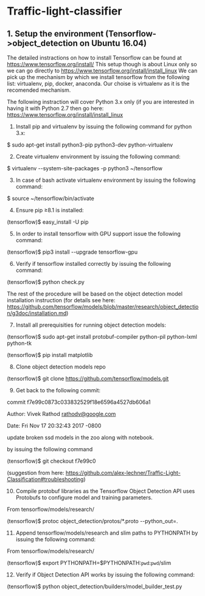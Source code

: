 # Traffic-light-classifier


## 1. Setup the environment (Tensorflow->object_detection on Ubuntu 16.04)

The detailed instractions on how to install Tensorflow can be found at https://www.tensorflow.org/install/
This setup though is about Linux only so we can go directly to https://www.tensorflow.org/install/install_linux
We can pick up the mechanism by which we install tensorflow from the following list: virtualenv, pip, docker, anaconda.
Our choise is virtualenv as it is the recomended mechanism. 

The following instraction will cover Python 3.x only (if you are interested in having it with Python 2.7 then go here: https://www.tensorflow.org/install/install_linux

1) Install pip and virtualenv by issuing the following command for python 3.x:

$ sudo apt-get install python3-pip python3-dev python-virtualenv

2) Create virtualenv environment by issuing the following command:

$ virtualenv --system-site-packages -p python3 ~/tensorflow

3) In case of bash activate virtualenv environment by issuing the following command:

$ source ~/tensorflow/bin/activate

4) Ensure pip ≥8.1 is installed:

(tensorflow)$ easy_install -U pip

5) In order to install tensorflow with GPU support issue the following command:

(tensorflow)$ pip3 install --upgrade tensorflow-gpu

6) Verify if tensorflow installed correctly by issuing the following command:

(tensorflow)$ python check.py

The rest of the procedure will be based on the object detection model installation instruction (for details see here: https://github.com/tensorflow/models/blob/master/research/object_detection/g3doc/installation.md)

7) Install all prerequisities for running object detection models: 

(tensorflow)$ sudo apt-get install protobuf-compiler python-pil python-lxml python-tk

(tensorflow)$ pip install matplotlib

8) Clone object detection models repo

(tensorflow)$ git clone https://github.com/tensorflow/models.git

9) Get back to the following commit:

commit f7e99c0873c033832529f18e6596a4527db606a1

Author: Vivek Rathod <rathodv@google.com>

Date:   Fri Nov 17 20:32:43 2017 -0800

update broken ssd models in the zoo along with notebook.

by issuing the following command

(tensorflow)$ git checkout f7e99c0

(suggestion from here: https://github.com/alex-lechner/Traffic-Light-Classification#troubleshooting)

10) Compile protobuf libraries as the Tensorflow Object Detection API uses Protobufs to configure model and training 
parameters.

From tensorflow/models/research/

(tensorflow)$ protoc object_detection/protos/*.proto --python_out=.

11) Append tensorflow/models/research and slim paths to PYTHONPATH by issuing the following command: 

From tensorflow/models/research/

(tensorflow)$ export PYTHONPATH=$PYTHONPATH:`pwd`:`pwd`/slim

12) Verify if Object Detection API works by issuing the following command:

(tensorflow)$ python object_detection/builders/model_builder_test.py
